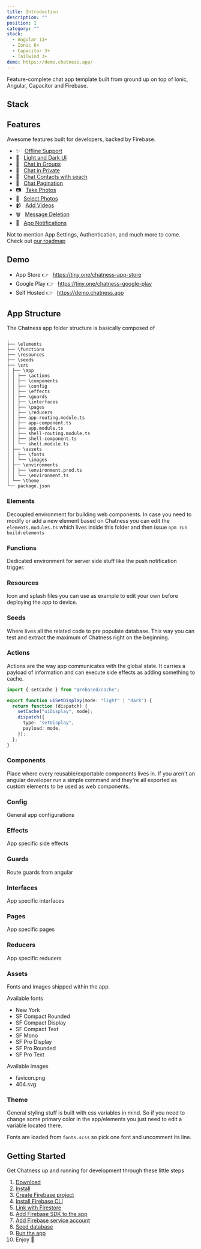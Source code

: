 ```yaml
---
title: Introduction
description: ""
position: 1
category: ""
stack:
  - Angular 13+
  - Ionic 6+
  - Capacitor 3+
  - Tailwind 3+
demo: https://demo.chatness.app/
---
```


Feature-complete chat app template built from ground up on top of Ionic, Angular, Capacitor and Firebase.

<video-reel></video-reel>

## Stack

<list :items="stack"></list>

## Features

Awesome features built for developers, backed by Firebase.

- ✨&nbsp;&nbsp; [Offline Support](/tour/offline-support)
- 🌙&nbsp;&nbsp; [Light and Dark UI](/tour/interface)
- 💬&nbsp;&nbsp; [Chat in Groups](/tour/chat-group)
- 🧑&nbsp;&nbsp; [Chat in Private](/tour/chat-private)
- 🔎&nbsp;&nbsp; [Chat Contacts with seach](/tour/contact-list)
- 📄&nbsp;&nbsp; [Chat Pagination](/tour/pagination)
- 📷&nbsp;&nbsp; [Take Photos](/tour/take-photos)
- 📱&nbsp;&nbsp; [Select Photos](/tour/select-photos)
- 📹&nbsp;&nbsp; [Add Videos](/tour/select-photos)
- 🗑️&nbsp;&nbsp; [Message Deletion](/tour/delete-messages)
- 🔔&nbsp;&nbsp; [App Notifications](/tour/push-notifications)

Not to mention App Settings, Authentication, and much more to come.
<br />
Check out [our roadmap](https://tiny.one/chatness-roadmap)

## Demo

- App Store 👉&nbsp;&nbsp; https://tiny.one/chatness-app-store
- Google Play 👉&nbsp;&nbsp; https://tiny.one/chatness-google-play
- Self Hosted 👉&nbsp;&nbsp; https://demo.chatness.app

<div style="max-width: 375px; margin: 0 auto">

<code-sandbox :src="demo"></code-sandbox>

</div>

## App Structure

The Chatness app folder structure is basically composed of

```
.
├── \elements
├── \functions
├── \resources
├── \seeds
├── \src
│ ├── \app
│ │ ├── \actions
│ │ ├── \components
│ │ ├── \config
│ │ ├── \effects
│ │ ├── \guards
│ │ ├── \interfaces
│ │ ├── \pages
│ │ ├── \reducers
│ │ ├── app-routing.module.ts
│ │ ├── app-component.ts
│ │ ├── app.module.ts
│ │ ├── shell-routing.module.ts
│ │ ├── shell-component.ts
│ │ └── shell.module.ts
│ ├── \assets
│ │ ├── \fonts
│ │ └── \images
│ ├── \environments
│ │ ├── \environment.prod.ts
│ │ └── \environment.ts
│ └── \theme
└── package.json
```

### Elements

Decoupled environment for building web components. In case you need to modify or add a new element based on Chatness you can edit the `elements.modules.ts` which lives inside this folder and then issue `npm run build:elements`

### Functions

Dedicated environment for server side stuff like the push notification trigger.

### Resources

Icon and splash files you can use as example to edit your own before deploying the app to device.

### Seeds

Where lives all the related code to pre populate database. This way you can test and extract the maximum of Chatness right on the beginning.

### Actions

Actions are the way app communicates with the global state. It carries a payload of information and can execute side effects as adding something to cache.

```ts title="/src/app/actions/uiSetDisplay.ts"
import { setCache } from "@rebased/cache";

export function uiSetDisplay(mode: "light" | "dark") {
  return function (dispatch) {
    setCache("uiDisplay", mode);
    dispatch({
      type: "setDisplay",
      payload: mode,
    });
  };
}
```

### Components

Place where every reusable/exportable components lives in. If you aren't an angular developer run a simple command and they're all exported as custom elements to be used as web components.

### Config

General app configurations

### Effects

App specific side effects

### Guards

Route guards from angular

### Interfaces

App specific interfaces

### Pages

App specific pages

### Reducers

App specific reducers

### Assets

Fonts and images shipped within the app.

Available fonts

- New York
- SF Compact Rounded
- SF Compact Display
- SF Compact Text
- SF Mono
- SF Pro Display
- SF Pro Rounded
- SF Pro Text

Available images

- favicon.png
- 404.svg

### Theme

General styling stuff is built with css variables in mind. So if you need to change some primary color in the app/elements you just need to edit a variable located there.

Fonts are loaded from `fonts.scss` so pick one font and uncomment its line.

## Getting Started

Get Chatness up and running for development through these little steps

1. [Download](/setup/app-download)
2. [Install](/setup/install)
3. [Create Firebase project](/setup/firebase-create-project)
4. [Install Firebase CLI](/setup/firebase-install-cli)
5. [Link with Firestore](/setup/firebase-link-firestore)
6. [Add Firebase SDK to the app](/setup/firebase-add-sdk)
7. [Add Firebase service account](/setup/firebase-add-service-account)
8. [Seed database](/setup/database-seed)
9. [Run the app](/setup/app-run)
10. Enjoy 🥳
